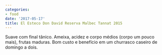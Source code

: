 ```yaml
---
categories:
- food
date: '2017-05-17'
title: El Esteco Don David Reserva Malbec Tannat 2015
---
```


Suave com final tânico. Ameixa, acidez e corpo médios (corpo um pouco mais), frutas maduras. Bom custo e benefício em um churrasco caseiro de domingo a dois.